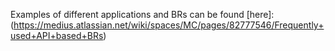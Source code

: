 Examples of different applications and BRs can be found [here]:(https://medius.atlassian.net/wiki/spaces/MC/pages/82777546/Frequently+used+API+based+BRs)

